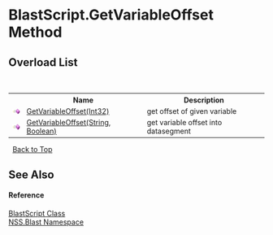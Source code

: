 # BlastScript.GetVariableOffset Method 
 


## Overload List
&nbsp;<table><tr><th></th><th>Name</th><th>Description</th></tr><tr><td>![Public method](media/pubmethod.gif "Public method")</td><td><a href="85313513-2e1f-7887-fc24-48b042682a70">GetVariableOffset(Int32)</a></td><td>
get offset of given variable</td></tr><tr><td>![Public method](media/pubmethod.gif "Public method")</td><td><a href="f3da22f8-fcb6-fdcd-588e-11c9793defec">GetVariableOffset(String, Boolean)</a></td><td>
get variable offset into datasegment</td></tr></table>&nbsp;
<a href="#blastscript.getvariableoffset-method">Back to Top</a>

## See Also


#### Reference
<a href="701ebde6-515e-1fd5-a11a-526716112a12">BlastScript Class</a><br /><a href="88b55311-4a89-0894-e27a-e157e443c7f7">NSS.Blast Namespace</a><br />